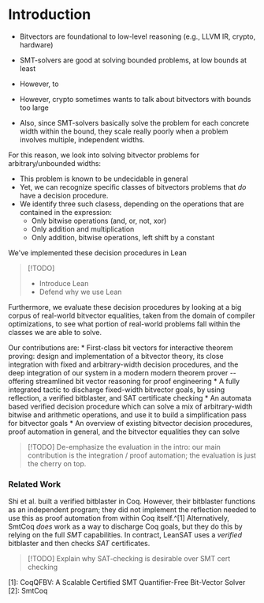 # Introduction

 * Bitvectors are foundational to low-level reasoning (e.g., LLVM IR, crypto, hardware)
 * SMT-solvers are good at solving bounded problems, at low bounds at least
* However, to 

 * However, crypto sometimes wants to talk about bitvectors with bounds too large
 * Also, since SMT-solvers basically solve the problem for each concrete width within the bound, they scale really poorly when a problem involves multiple, independent widths.
 
 For this reason, we look into solving bitvector problems for arbitrary/unbounded widths:
 * This problem is known to be undecidable in general
 * Yet, we can recognize specific classes of bitvectors problems that *do* have a decision procedure.
 * We identify three such clasess, depending on the operations that are contained in the expression:
	 * Only bitwise operations (and, or, not, xor)
	 * Only addition and multiplication
	 * Only addition, bitwise operations, left shift by a constant


We've implemented these decision procedures in Lean 
>[!TODO]
> - Introduce Lean
> - Defend why we use Lean

Furthermore, we evaluate these decision procedures by looking at a big corpus of real-world bitvector equalities, taken from the domain of compiler optimizations, to see what portion of real-world problems fall within the classes we are able to solve.

Our contributions are:
	* First-class bit vectors for interactive theorem proving: design and implementation of a bitvector theory, its close integration with fixed and arbitrary-width decision procedures, and the deep integration of our system in a modern modern theorem prover -- offering streamlined bit vector reasoning for proof engineering
	* A fully integrated tactic to discharge fixed-width bitvector goals, by using reflection, a verified bitblaster, and SAT certificate checking
	* An automata based verified decision procedure which can solve a mix of arbitrary-width bitwise and arithmetic operations, and use it to build a simplification pass for bitvector goals
	* An overview of existing bitvector decision procedures, proof automation in general, and the bitvector equalities they can solve

>[!TODO]
> De-emphasize the evaluation in the intro: our main contribution is the integration / proof automation; the evaluation is just the cherry on top.

### Related Work
Shi et al. built a verified bitblaster in Coq. However, their bitblaster functions as an independent program; they did not implement the reflection needed to use this as proof automation from within Coq itself.^[1]
Alternatively, SmtCoq *does* work as a way to discharge Coq goals, but they do this by relying on the full *SMT* capabilities. In contract, LeanSAT uses a *verified* bitblaster and then checks *SAT* certificates. 
> [!TODO]
> Explain why SAT-checking is desirable over SMT cert checking

[1]: CoqQFBV: A Scalable Certified SMT Quantifier-Free Bit-Vector Solver
[2]: SmtCoq



